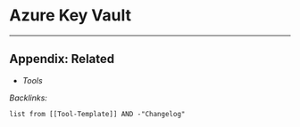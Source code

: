 # Azure Key Vault

---

## Appendix: Related

* *Tools*

*Backlinks:*

````dataview
list from [[Tool-Template]] AND -"Changelog"
````
